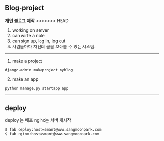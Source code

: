 ## Blog-project
**개인 블로그 제작**
<<<<<<< HEAD
1. working on server  
2. can wirte a note  
3. can sign up, log in, log out  
4. 사람들마다 자신의 글을 모아볼 수 있는 시스템.  

  





-------------
1. make a project  
```python
django-admin makeproject myblog
```

2. make an app
```python
python manage.py startapp app
```
---------

## deploy
deploy 는 배포
nginx는 서버 재시작
```
$ fab deploy:host=smant@www.sangmoonpark.com
$ fab nginx:host=smant@www.sangmoonpark.com
```
